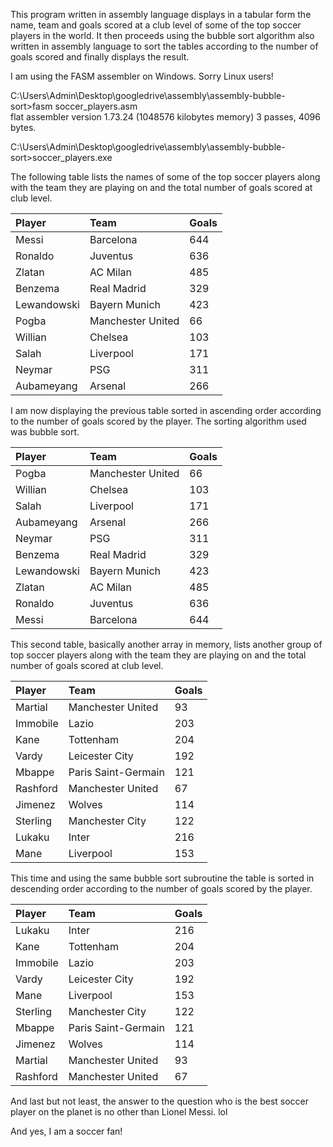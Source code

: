 This program written in assembly language displays in a tabular form the name, team and goals scored at a club level of some of the top soccer players in the world. It then proceeds using the bubble sort algorithm also written in assembly language to sort the tables according to the number of goals scored and finally displays the result.  
 
I am using the FASM assembler on Windows. Sorry Linux users!

C:\Users\Admin\Desktop\googledrive\assembly\assembly-bubble-sort>fasm soccer_players.asm\
flat assembler  version 1.73.24  (1048576 kilobytes memory)
3 passes, 4096 bytes.

C:\Users\Admin\Desktop\googledrive\assembly\assembly-bubble-sort>soccer_players.exe

The following table lists the names of some of the top soccer players along with the team they are playing on and the total number of goals scored at club level.

Player              |Team                |Goals
:-------------------|:-------------------|:----
Messi               |Barcelona           |644
Ronaldo             |Juventus            |636
Zlatan              |AC Milan            |485
Benzema             |Real Madrid         |329
Lewandowski         |Bayern Munich       |423
Pogba               |Manchester United   |66
Willian             |Chelsea             |103
Salah               |Liverpool           |171
Neymar              |PSG                 |311
Aubameyang          |Arsenal             |266

I am now displaying the previous table sorted in ascending order according to the number of goals scored by the player. The sorting algorithm used was bubble sort.

Player              |Team                |Goals
:-------------------|:-------------------|:----
Pogba               |Manchester United   |66
Willian             |Chelsea             |103
Salah               |Liverpool           |171
Aubameyang          |Arsenal             |266
Neymar              |PSG                 |311
Benzema             |Real Madrid         |329
Lewandowski         |Bayern Munich       |423
Zlatan              |AC Milan            |485
Ronaldo             |Juventus            |636
Messi               |Barcelona           |644

This second table, basically another array in memory, lists another group of top soccer players along with the team they are playing on and the total number of goals scored at club level.

Player              |Team                |Goals
:-------------------|:-------------------|:----
Martial             |Manchester United   |93
Immobile            |Lazio               |203
Kane                |Tottenham           |204
Vardy               |Leicester City      |192
Mbappe              |Paris Saint-Germain |121
Rashford            |Manchester United   |67
Jimenez             |Wolves              |114
Sterling            |Manchester City     |122
Lukaku              |Inter               |216
Mane                |Liverpool           |153


This time and using the same bubble sort subroutine the table is sorted in descending order according to the number of goals scored by the player.

Player              |Team                |Goals
:-------------------|:-------------------|:----
Lukaku              |Inter               |216
Kane                |Tottenham           |204
Immobile            |Lazio               |203
Vardy               |Leicester City      |192
Mane                |Liverpool           |153
Sterling            |Manchester City     |122
Mbappe              |Paris Saint-Germain |121
Jimenez             |Wolves              |114
Martial             |Manchester United   |93
Rashford            |Manchester United   |67


And last but not least, the answer to the question who is the best soccer player on the planet is no other than Lionel Messi. lol

And yes, I am a soccer fan!